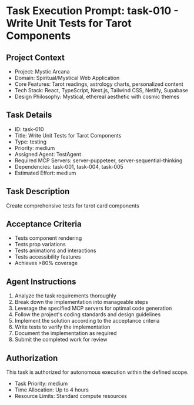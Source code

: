 # Task Execution Prompt: task-010 - Write Unit Tests for Tarot Components

## Project Context
- Project: Mystic Arcana
- Domain: Spiritual/Mystical Web Application
- Core Features: Tarot readings, astrology charts, personalized content
- Tech Stack: React, TypeScript, Next.js, Tailwind CSS, Netlify, Supabase
- Design Philosophy: Mystical, ethereal aesthetic with cosmic themes

## Task Details
- ID: task-010
- Title: Write Unit Tests for Tarot Components
- Type: testing
- Priority: medium
- Assigned Agent: TestAgent
- Required MCP Servers: server-puppeteer, server-sequential-thinking
- Dependencies: task-001, task-004, task-005
- Estimated Effort: medium

## Task Description
Create comprehensive tests for tarot card components

## Acceptance Criteria
- Tests component rendering
- Tests prop variations
- Tests animations and interactions
- Tests accessibility features
- Achieves >80% coverage

## Agent Instructions
1. Analyze the task requirements thoroughly
2. Break down the implementation into manageable steps
3. Leverage the specified MCP servers for optimal code generation
4. Follow the project's coding standards and design guidelines
5. Implement the solution according to the acceptance criteria
6. Write tests to verify the implementation
7. Document the implementation as required
8. Submit the completed work for review

## Authorization
This task is authorized for autonomous execution within the defined scope.
- Task Priority: medium
- Time Allocation: Up to 4 hours
- Resource Limits: Standard compute resources
